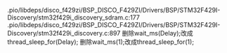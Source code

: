 .pio/libdeps/disco_f429zi/BSP_DISCO_F429ZI/Drivers/BSP/STM32F429I-Discovery/stm32f429i_discovery_sdram.c:177
.pio/libdeps/disco_f429zi/BSP_DISCO_F429ZI/Drivers/BSP/STM32F429I-Discovery/stm32f429i_discovery.c:897
删除wait_ms(Delay);改成thread_sleep_for(Delay);
删除wait_ms(1);改成thread_sleep_for(1);